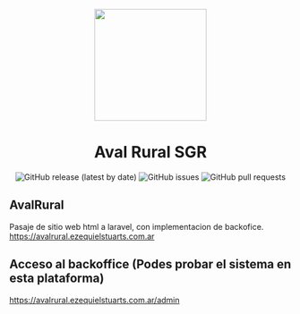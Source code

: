 <p align="center"><img src="http://www.avalrural.com.ar/img/logo.png" width="200"></p>

<h1 align="center">Aval Rural SGR</h1>
<div align="center">
<img alt="GitHub release (latest by date)" src="https://img.shields.io/github/v/release/ezequielstuarts/avalrural">
<img alt="GitHub issues" src="https://img.shields.io/github/issues/ezequielstuarts/avalrural">
<img alt="GitHub pull requests" src="https://img.shields.io/github/issues-pr/ezequielstuarts/avalrural">
</div>

## AvalRural

Pasaje de sitio web html a laravel, con implementacion de backofice.
https://avalrural.ezequielstuarts.com.ar


## Acceso al backoffice (Podes probar el sistema en esta plataforma)
https://avalrural.ezequielstuarts.com.ar/admin


